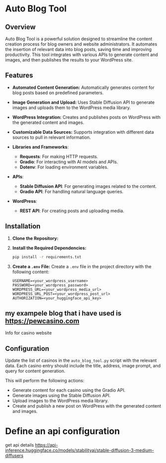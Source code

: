 # Auto Blog Tool

## Overview

Auto Blog Tool is a powerful solution designed to streamline the content creation process for blog owners and website administrators. It automates the insertion of relevant data into blog posts, saving time and improving productivity. This tool integrates with various APIs to generate content and images, and then publishes the results to your WordPress site.

## Features

- **Automated Content Generation:** Automatically generates content for blog posts based on predefined parameters.
- **Image Generation and Upload:** Uses Stable Diffusion API to generate images and uploads them to the WordPress media library.
- **WordPress Integration:** Creates and publishes posts on WordPress with the generated content and images.
- **Customizable Data Sources:** Supports integration with different data sources to pull in relevant information.

- **Libraries and Frameworks**:
  - **Requests**: For making HTTP requests.
  - **Gradio**: For interacting with AI models and APIs.
  - **Dotenv**: For loading environment variables.

- **APIs**:
  - **Stable Diffusion API**: For generating images related to the content.
  - **Gradio API**: For handling natural language queries.

- **WordPress**:
  - **REST API**: For creating posts and uploading media.


## Installation

1. **Clone the Repository:**

2. **Install the Required Dependencies:**
    ```bash
    pip install -r requirements.txt
    ```

3. **Create a `.env` File:**
   Create a `.env` file in the project directory with the following content:
    ```env
    USERNAME=<your_wordpress_username>
    PASSWORD=<your_wordpress_password>
    WORDPRESS_URL=<your_wordpress_media_url>
    WORDPRESS_URL_POST=<your_wordpress_post_url>
    AUTHORIZATION=<your_huggingface_api_key>
    ```


## my exampele blog that i have used is https://pewcasino.com
Info for casino website

## Configuration

Update the list of casinos in the `auto_blog_tool.py` script with the relevant data. Each casino entry should include the title, address, image prompt, and query for content generation.


   This will perform the following actions:
   - Generate content for each casino using the Gradio API.
   - Generate images using the Stable Diffusion API.
   - Upload images to the WordPress media library.
   - Create and publish a new post on WordPress with the generated content and images.



# Define an api configuration  
get api details 
https://api-inference.huggingface.co/models/stabilityai/stable-diffusion-3-medium-diffusers
